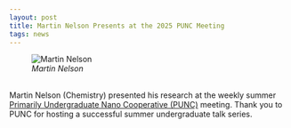 ```yaml
---
layout: post
title: Martin Nelson Presents at the 2025 PUNC Meeting
tags: news
---
```


<figure>
  <img src="https://lesliehamachi.github.io/images/Martin_Nelson.png" alt="Martin Nelson" title="Martin Nelson">
  <figcaption><em>Martin Nelson</em></figcaption>
</figure>  
<br>
Martin Nelson (Chemistry) presented his research at the weekly summer <a href="https://nanocooperative.org/">Primarily Undergraduate Nano Cooperative (PUNC)</a> meeting. Thank you to PUNC for hosting a successful summer undergraduate talk series.

